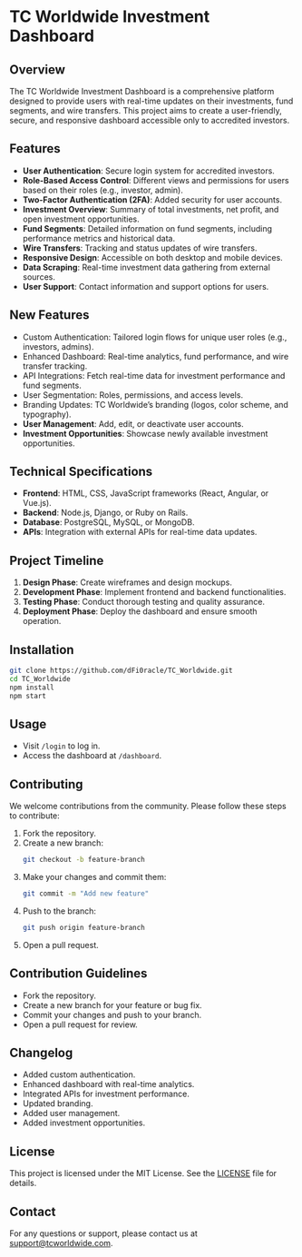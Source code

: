 # TC Worldwide Investment Dashboard

## Overview

The TC Worldwide Investment Dashboard is a comprehensive platform designed to provide users with real-time updates on their investments, fund segments, and wire transfers. This project aims to create a user-friendly, secure, and responsive dashboard accessible only to accredited investors.

## Features

- **User Authentication**: Secure login system for accredited investors.
- **Role-Based Access Control**: Different views and permissions for users based on their roles (e.g., investor, admin).
- **Two-Factor Authentication (2FA)**: Added security for user accounts.
- **Investment Overview**: Summary of total investments, net profit, and open investment opportunities.
- **Fund Segments**: Detailed information on fund segments, including performance metrics and historical data.
- **Wire Transfers**: Tracking and status updates of wire transfers.
- **Responsive Design**: Accessible on both desktop and mobile devices.
- **Data Scraping**: Real-time investment data gathering from external sources.
- **User Support**: Contact information and support options for users.

## New Features

- Custom Authentication: Tailored login flows for unique user roles (e.g., investors, admins).
- Enhanced Dashboard: Real-time analytics, fund performance, and wire transfer tracking.
- API Integrations: Fetch real-time data for investment performance and fund segments.
- User Segmentation: Roles, permissions, and access levels.
- Branding Updates: TC Worldwide’s branding (logos, color scheme, and typography).
- **User Management**: Add, edit, or deactivate user accounts.
- **Investment Opportunities**: Showcase newly available investment opportunities.

## Technical Specifications

- **Frontend**: HTML, CSS, JavaScript frameworks (React, Angular, or Vue.js).
- **Backend**: Node.js, Django, or Ruby on Rails.
- **Database**: PostgreSQL, MySQL, or MongoDB.
- **APIs**: Integration with external APIs for real-time data updates.

## Project Timeline

1. **Design Phase**: Create wireframes and design mockups.
2. **Development Phase**: Implement frontend and backend functionalities.
3. **Testing Phase**: Conduct thorough testing and quality assurance.
4. **Deployment Phase**: Deploy the dashboard and ensure smooth operation.

## Installation

```bash
git clone https://github.com/dFi0racle/TC_Worldwide.git
cd TC_Worldwide
npm install
npm start
```

## Usage

- Visit `/login` to log in.
- Access the dashboard at `/dashboard`.

## Contributing

We welcome contributions from the community. Please follow these steps to contribute:

1. Fork the repository.
2. Create a new branch:
   ```bash
   git checkout -b feature-branch
   ```
3. Make your changes and commit them:
   ```bash
   git commit -m "Add new feature"
   ```
4. Push to the branch:
   ```bash
   git push origin feature-branch
   ```
5. Open a pull request.

## Contribution Guidelines

- Fork the repository.
- Create a new branch for your feature or bug fix.
- Commit your changes and push to your branch.
- Open a pull request for review.

## Changelog

- Added custom authentication.
- Enhanced dashboard with real-time analytics.
- Integrated APIs for investment performance.
- Updated branding.
- Added user management.
- Added investment opportunities.

## License

This project is licensed under the MIT License. See the [LICENSE](LICENSE) file for details.

## Contact

For any questions or support, please contact us at support@tcworldwide.com.
